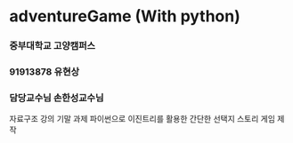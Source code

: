# adventureGame (With python)

### 중부대학교 고양캠퍼스
### 91913878 유현상
### 담당교수님 손한성교수님

자료구조 강의 기말 과제 
 파이썬으로 이진트리를 활용한 간단한 선택지 스토리 게임 제작
